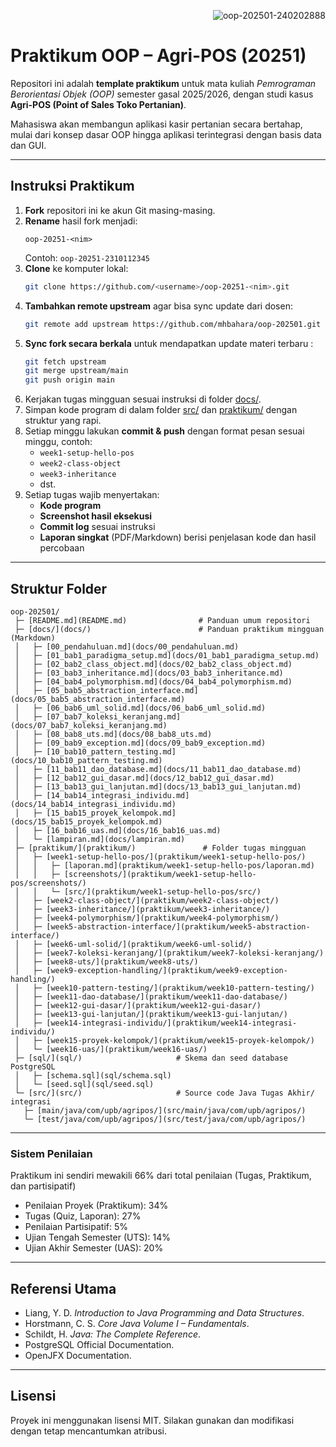 <p align="right"> <img src="https://komarev.com/ghpvc/?username=Vigian-AI&repo=oop-202501-240202888&label=Repo%20views&color=212121&style=flat-square" alt="oop-202501-240202888" /> </p>

# Praktikum OOP – Agri-POS (20251)   

Repositori ini adalah **template praktikum** untuk mata kuliah *Pemrograman Berorientasi Objek (OOP)* semester gasal 2025/2026, dengan studi kasus **Agri-POS (Point of Sales Toko Pertanian)**.

Mahasiswa akan membangun aplikasi kasir pertanian secara bertahap, mulai dari konsep dasar OOP hingga aplikasi terintegrasi dengan basis data dan GUI.

---

## Instruksi Praktikum
1. **Fork** repositori ini ke akun Git masing-masing.
2. **Rename** hasil fork menjadi:
   ```
   oop-20251-<nim>
   ```
   Contoh: `oop-20251-2310112345`
3. **Clone** ke komputer lokal:
   ```bash
   git clone https://github.com/<username>/oop-20251-<nim>.git
   ```
4. **Tambahkan remote upstream** agar bisa sync update dari dosen:
   ```bash
   git remote add upstream https://github.com/mhbahara/oop-202501.git
   ```
5. **Sync fork secara berkala** untuk mendapatkan update materi terbaru :
   ```bash
   git fetch upstream
   git merge upstream/main
   git push origin main
   ```
6. Kerjakan tugas mingguan sesuai instruksi di folder [docs/](docs/).
7. Simpan kode program di dalam folder [src/](src/) dan [praktikum/](praktikum/) dengan struktur yang rapi.
8. Setiap minggu lakukan **commit & push** dengan format pesan sesuai minggu, contoh:
   - `week1-setup-hello-pos`
   - `week2-class-object`
   - `week3-inheritance`
   - dst.
9. Setiap tugas wajib menyertakan:
   - **Kode program**
   - **Screenshot hasil eksekusi**
   - **Commit log** sesuai instruksi
   - **Laporan singkat** (PDF/Markdown) berisi penjelasan kode dan hasil percobaan

---

## Struktur Folder
```
oop-202501/
 ├─ [README.md](README.md)                # Panduan umum repositori
 ├─ [docs/](docs/)                        # Panduan praktikum mingguan (Markdown)
 │   ├─ [00_pendahuluan.md](docs/00_pendahuluan.md)
 │   ├─ [01_bab1_paradigma_setup.md](docs/01_bab1_paradigma_setup.md)
 │   ├─ [02_bab2_class_object.md](docs/02_bab2_class_object.md)
 │   ├─ [03_bab3_inheritance.md](docs/03_bab3_inheritance.md)
 │   ├─ [04_bab4_polymorphism.md](docs/04_bab4_polymorphism.md)
 │   ├─ [05_bab5_abstraction_interface.md](docs/05_bab5_abstraction_interface.md)
 │   ├─ [06_bab6_uml_solid.md](docs/06_bab6_uml_solid.md)
 │   ├─ [07_bab7_koleksi_keranjang.md](docs/07_bab7_koleksi_keranjang.md)
 │   ├─ [08_bab8_uts.md](docs/08_bab8_uts.md)
 │   ├─ [09_bab9_exception.md](docs/09_bab9_exception.md)
 │   ├─ [10_bab10_pattern_testing.md](docs/10_bab10_pattern_testing.md)
 │   ├─ [11_bab11_dao_database.md](docs/11_bab11_dao_database.md)
 │   ├─ [12_bab12_gui_dasar.md](docs/12_bab12_gui_dasar.md)
 │   ├─ [13_bab13_gui_lanjutan.md](docs/13_bab13_gui_lanjutan.md)
 │   ├─ [14_bab14_integrasi_individu.md](docs/14_bab14_integrasi_individu.md)
 │   ├─ [15_bab15_proyek_kelompok.md](docs/15_bab15_proyek_kelompok.md)
 │   ├─ [16_bab16_uas.md](docs/16_bab16_uas.md)
 │   └─ [lampiran.md](docs/lampiran.md)
 ├─ [praktikum/](praktikum/)               # Folder tugas mingguan
 │   ├─ [week1-setup-hello-pos/](praktikum/week1-setup-hello-pos/)
 │   │   ├─ [laporan.md](praktikum/week1-setup-hello-pos/laporan.md)
 │   │   ├─ [screenshots/](praktikum/week1-setup-hello-pos/screenshots/)
 │   │   └─ [src/](praktikum/week1-setup-hello-pos/src/)
 │   ├─ [week2-class-object/](praktikum/week2-class-object/)
 │   ├─ [week3-inheritance/](praktikum/week3-inheritance/)
 │   ├─ [week4-polymorphism/](praktikum/week4-polymorphism/)
 │   ├─ [week5-abstraction-interface/](praktikum/week5-abstraction-interface/)
 │   ├─ [week6-uml-solid/](praktikum/week6-uml-solid/)
 │   ├─ [week7-koleksi-keranjang/](praktikum/week7-koleksi-keranjang/)
 │   ├─ [week8-uts/](praktikum/week8-uts/)
 │   ├─ [week9-exception-handling/](praktikum/week9-exception-handling/)
 │   ├─ [week10-pattern-testing/](praktikum/week10-pattern-testing/)
 │   ├─ [week11-dao-database/](praktikum/week11-dao-database/)
 │   ├─ [week12-gui-dasar/](praktikum/week12-gui-dasar/)
 │   ├─ [week13-gui-lanjutan/](praktikum/week13-gui-lanjutan/)
 │   ├─ [week14-integrasi-individu/](praktikum/week14-integrasi-individu/)
 │   ├─ [week15-proyek-kelompok/](praktikum/week15-proyek-kelompok/)
 │   └─ [week16-uas/](praktikum/week16-uas/)
 ├─ [sql/](sql/)                     # Skema dan seed database PostgreSQL
 │   ├─ [schema.sql](sql/schema.sql)
 │   └─ [seed.sql](sql/seed.sql)
 └─ [src/](src/)                     # Source code Java Tugas Akhir/ integrasi
   ├─ [main/java/com/upb/agripos/](src/main/java/com/upb/agripos/)
   └─ [test/java/com/upb/agripos/](src/test/java/com/upb/agripos/)
```

---

### Sistem Penilaian
Praktikum ini sendiri mewakili 66% dari total penilaian (Tugas, Praktikum, dan partisipatif)
- Penilaian Proyek (Praktikum): 34%  
- Tugas (Quiz, Laporan): 27%  
- Penilaian Partisipatif: 5%  
- Ujian Tengah Semester (UTS): 14%  
- Ujian Akhir Semester (UAS): 20%  

---

## Referensi Utama
- Liang, Y. D. *Introduction to Java Programming and Data Structures*.  
- Horstmann, C. S. *Core Java Volume I – Fundamentals*.  
- Schildt, H. *Java: The Complete Reference*.  
- PostgreSQL Official Documentation.  
- OpenJFX Documentation.  

---

## Lisensi
Proyek ini menggunakan lisensi MIT. Silakan gunakan dan modifikasi dengan tetap mencantumkan atribusi.
